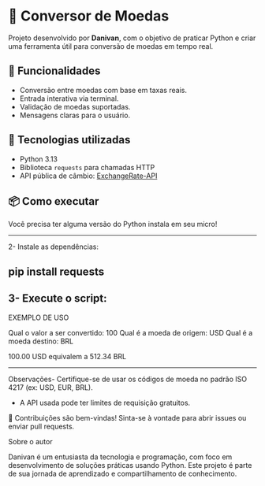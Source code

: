 # 💱 Conversor de Moedas

Projeto desenvolvido por **Danivan**, com o objetivo de praticar Python e criar uma ferramenta útil para conversão de moedas em tempo real.

## 🚀 Funcionalidades

- Conversão entre moedas com base em taxas reais.
- Entrada interativa via terminal.
- Validação de moedas suportadas.
- Mensagens claras para o usuário.

## 🧠 Tecnologias utilizadas

- Python 3.13
- Biblioteca `requests` para chamadas HTTP
- API pública de câmbio: [ExchangeRate-API](https://www.exchangerate-api.com/)

## 📦 Como executar

Você precisa ter alguma versão do Python instala em seu micro! 

-------------------------------------------------------------
2- Instale as dependências:

pip install requests
--------------------------------------------------------------

3- Execute o script:
-------------------------------------------------------------
EXEMPLO DE USO

Qual o valor a ser convertido: 100
Qual é a moeda de origem: USD
Qual é a moeda destino: BRL

100.00 USD equivalem a 512.34 BRL

--------------------------------------------------------------

Observações- Certifique-se de usar os códigos de moeda no padrão ISO 4217 (ex: USD, EUR, BRL).
- A API usada pode ter limites de requisição gratuitos.

🤝 Contribuições são bem-vindas! Sinta-se à vontade para abrir issues ou enviar pull requests. 

Sobre o autor

Danivan é um entusiasta da tecnologia e programação, com foco em desenvolvimento de soluções práticas usando Python. 
Este projeto é parte de sua jornada de aprendizado e compartilhamento de conhecimento.

